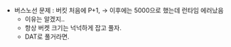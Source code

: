 - 버스노선 문제 : 버킷 처음에 P+1, -> 이후에는 5000으로 했는데 런타임 에러났음
  - 이유는 알겠지..
  - 항상 버켓 크기는 넉넉하게 잡고 풀자.
  - DAT로 풀거라면.
